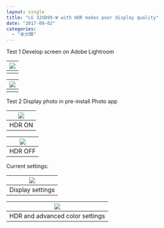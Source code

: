 ```yaml
---
layout: single
title: "LG 32UD99-W with HDR makes poor display quality"
date: "2017-09-02"
categories: 
  - "未分類"
---
```


Test 1 Develop screen on Adobe Lightroom

| ![](https://blog.naotaco.com/assets/images/posts/2017/08/01_HDR-ON.jpg) |
|:--:|
|  |

| ![](https://blog.naotaco.com/assets/images/posts/2017/08/01_HDR-OFF.jpg) |
|:--:|
|  |

Test 2 Display photo in pre-install Photo app

| ![](https://blog.naotaco.com/assets/images/posts/2017/08/02_HDR-ON.jpg) |
|:--:|
|  HDR ON |

| ![](https://blog.naotaco.com/assets/images/posts/2017/08/02_HDR-OFF.jpg) |
|:--:|
|  HDR OFF |

Current settings:

| ![](https://blog.naotaco.com/assets/images/posts/2017/08/display_setting-577x600.png) |
|:--:|
|  Display settings |

| ![](https://blog.naotaco.com/assets/images/posts/2017/08/HDR_detail-577x600.png) |
|:--:|
|  HDR and advanced color settings |
